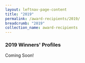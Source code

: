 ```yaml
---
layout: leftnav-page-content
title: "2019"
permalink: /award-recipients/2019/
breadcrumb: "2019"
collection_name: award-recipients
---
```


### 2019 Winners' Profiles

Coming Soon!

